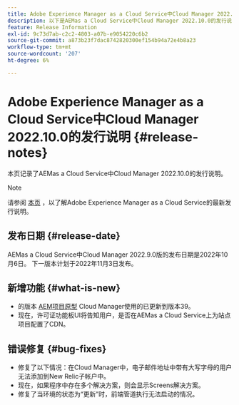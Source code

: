 ```yaml
---
title: Adobe Experience Manager as a Cloud Service中Cloud Manager 2022.10.0的发行说明
description: 以下是AEMas a Cloud Service中Cloud Manager 2022.10.0的发行说明。
feature: Release Information
exl-id: 9c73d7ab-c2c2-4803-a07b-e9054220c6b2
source-git-commit: a873b23f7dac8742820300ef154b94a72e4b8a23
workflow-type: tm+mt
source-wordcount: '207'
ht-degree: 6%

---
```



# Adobe Experience Manager as a Cloud Service中Cloud Manager 2022.10.0的发行说明 {#release-notes}

本页记录了AEMas a Cloud Service中Cloud Manager 2022.10.0的发行说明。

>[!NOTE]
>
>请参阅 [本页](/help/release-notes/release-notes-cloud/release-notes-current.md) ，以了解Adobe Experience Manager as a Cloud Service的最新发行说明。

## 发布日期 {#release-date}

AEMas a Cloud Service中Cloud Manager 2022.9.0版的发布日期是2022年10月6日。 下一版本计划于2022年11月3日发布。

## 新增功能 {#what-is-new}

* 的版本 [AEM项目原型](https://experienceleague.adobe.com/docs/experience-manager-core-components/using/developing/archetype/overview.html) Cloud Manager使用的已更新到版本39。
* 现在，许可证功能板UI将告知用户，是否在AEMas a Cloud Service上为站点项目配置了CDN。

## 错误修复 {#bug-fixes}

* 修复了以下情况：在Cloud Manager中，电子邮件地址中带有大写字母的用户无法添加到New Relic子帐户中。
* 现在，如果程序中存在多个解决方案，则会显示Screens解决方案。
* 修复了当环境的状态为“更新”时，前端管道执行无法启动的情况。

